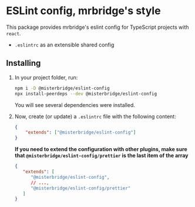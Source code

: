 # ESLint config, mrbridge's style

This package provides mrbridge's eslint config for TypeScript projects with `react`.

-   `.eslintrc` as an extensible shared config

## Installing

1.  In your project folder, run:

    ```bash
    npm i -D @misterbridge/eslint-config
    npx install-peerdeps --dev @misterbridge/eslint-config
    ```

    You will see several dependencies were installed.

2.  Now, create (or update) a `.eslintrc` file with the following content:

    ```json
    {
        "extends": ["@misterbridge/eslint-config"]
    }
    ```

    **If you need to extend the configuration with other plugins, make sure that `@misterbridge/eslint-config/prettier` is the last item of the array**

    ```json
    {
       "extends": [
          "@misterbridge/eslint-config",
          // ...,
          "@misterbridge/eslint-config/prettier"
       ]
    }
    ```

